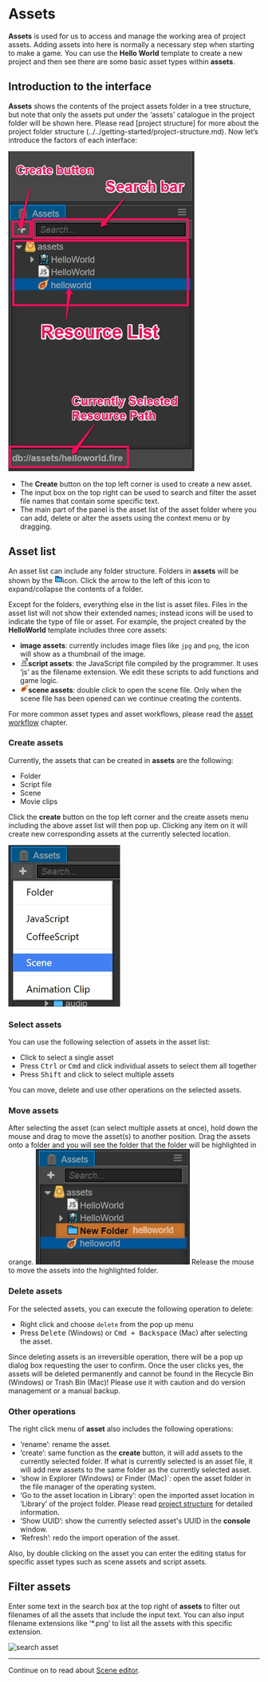 # Assets

**Assets** is used for us to access and manage the working area of project assets. Adding assets into here is normally a necessary step when starting to make a game. You can use the **Hello World** template to create a new project and then see there are some basic asset types within **assets**.

## Introduction to the interface

**Assets** shows the contents of the project assets folder in a tree structure, but note that only the assets put under the ‘assets’ catalogue in the project folder will be shown here. Please read [project structure] for more about the project folder structure (../../getting-started/project-structure.md). Now let’s introduce the factors of each interface:

![assets overview](assets/overview.png)

- The **Create** button on the top left corner is used to create a new asset.
- The input box on the top right can be used to search and filter the asset file names that contain some specific text.
- The main part of the panel is the asset list of the asset folder where you can add, delete or alter the assets using the context menu or by dragging.

## Asset list

An asset list can include any folder structure. Folders in **assets** will be shown by the ![folder](assets/folder.png)icon. Click the arrow to the left of this icon to expand/collapse the contents of a folder.

Except for the folders, everything else in the list is asset files. Files in the asset list will not show their extended names; instead icons will be used to indicate the type of file or asset. For example, the project created by the **HelloWorld** template includes three core assets:

- **image assets**: currently includes image files like `jpg` and `png`, the icon will show as a thumbnail of the image.
- ![javascript](assets/javascript.png)**script assets**: the JavaScript file compiled by the programmer. It uses ‘js’ as the filename extension. We edit these scripts to add functions and game logic.
- ![scene](assets/scene.png)**scene assets**: double click to open the scene file. Only when the scene file has been opened can we continue creating the contents.

For more common asset types and asset workflows, please read the [asset workflow](../../asset-workflow/index.md) chapter.

### Create assets

Currently, the assets that can be created in **assets** are the following:

- Folder
- Script file
- Scene
- Movie clips

Click the **create** button on the top left corner and the create assets menu including the above asset list will then pop up. Clicking any item on it will create new corresponding assets at the currently selected location.

![create asset](assets/create_scene.png)

### Select assets

You can use the following selection of assets in the asset list:

- Click to select a single asset
- Press <kbd>Ctrl</kbd> or <kbd>Cmd</kbd> and click individual assets to select them all together
- Press <kbd>Shift</kbd> and click to select multiple assets

You can move, delete and use other operations on the selected assets.

### Move assets

After selecting the asset (can select multiple assets at once), hold down the mouse and drag to move the asset(s) to another position. Drag the assets onto a folder and you will see the folder that the folder will be highlighted in orange.
![move asset](assets/move_asset.png)
Release the mouse to move the assets into the highlighted folder.

### Delete assets

For the selected assets, you can execute the following operation to delete:

- Right click and choose `delete` from the pop up menu
- Press <kbd>Delete</kbd> (Windows) or <kbd>Cmd + Backspace</kbd> (Mac) after selecting the asset.

Since deleting assets is an irreversible operation, there will be a pop up dialog box requesting the user to confirm. Once the user clicks yes, the assets will be deleted permanently and cannot be found in the Recycle Bin (Windows) or Trash Bin (Mac)! Please use it with caution and do version management or a manual backup.

### Other operations

The right click menu of **asset** also includes the following operations:

- ‘rename’: rename the asset.
- ‘create’: same function as the **create** button, it will add assets to the currently selected folder. If what is currently selected is an asset file, it will add new assets to the same folder as the currently selected asset.
- ‘show in Explorer (Windows) or Finder (Mac)`: open the asset folder in the file manager of the operating system.
- ‘Go to the asset location in Library’: open the imported asset location in ‘Library’ of the project folder. Please read [project structure](../project-structure.md) for detailed information.
- ‘Show UUID’: show the currently selected asset's UUID in the **console** window.
- ‘Refresh’: redo the import operation of the asset.

Also, by double clicking on the asset you can enter the editing status for specific asset types such as scene assets and script assets.

## Filter assets

Enter some text in the search box at the top right of **assets** to filter out filenames of all the assets that include the input text. You can also input filename extensions like ‘*.png’ to list all the assets with this specific extension.


![search asset](https://cloud.githubusercontent.com/assets/344547/9376761/ffbc3312-4743-11e5-9b3e-d7f5abe64b95.png)

---

Continue on to read about [Scene editor](scene.md).
